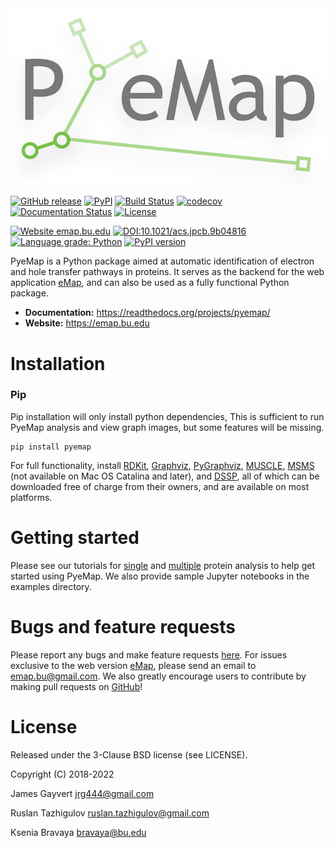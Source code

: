 <div align="center">
  <img src="https://github.com/gayverjr/pyemap/blob/main/docs/logo/pyemap_logo.png">
</div>

[![GitHub release](https://img.shields.io/github/release/gayverjr/pyemap.svg)](https://github.com/gayverjr/pyemap) 
[![PyPI](https://badge.fury.io/py/pyemap.svg)](https://pypi.org/project/pyemap/)
[![Build Status](https://github.com/gayverjr/pyemap/workflows/ubuntu/badge.svg)](https://github.com/gayverjr/pyemap/actions) [![codecov](https://codecov.io/gh/gayverjr/pyemap/branch/main/graph/badge.svg)](https://codecov.io/gh/gayverjr/pyemap/branch/main) [![Documentation Status](https://readthedocs.org/projects/pyemap/badge/?version=latest)](https://pyemap.readthedocs.io/en/latest/?badge=latest) [![License](https://img.shields.io/badge/License-BSD%203--Clause-blue.svg)](https://github.com/gayverjr/pyemap/blob/main/LICENSE)

[![Website emap.bu.edu](https://img.shields.io/website-up-down-green-red/https/emap.bu.edu.svg)](https://emap.bu.edu/) [![DOI:10.1021/acs.jpcb.9b04816](https://zenodo.org/badge/DOI/10.1021/acs.jpcb.9b04816.svg)](https://doi.org/10.1021/acs.jpcb.9b04816) [![Language grade: Python](https://img.shields.io/lgtm/grade/python/g/gayverjr/pyemap.svg?logo=lgtm&logoWidth=18)](https://lgtm.com/projects/g/gayverjr/pyemap/context:python) [![PyPI version](https://badge.fury.io/py/pyemap.svg)](https://badge.fury.io/py/pyemap)

PyeMap is a Python package aimed at automatic identification of electron and hole transfer pathways in proteins.
It serves as the backend for the web application [eMap](https://emap.bu.edu/), and can also be used as a fully functional Python package.

- **Documentation:** https://readthedocs.org/projects/pyemap/
- **Website:** https://emap.bu.edu

# Installation

### Pip
Pip installation will only install python dependencies, This is sufficient to run PyeMap analysis and view graph images, but some features will be missing.
```
pip install pyemap
```
For full functionality, install [RDKit](https://www.rdkit.org/docs/Install.html), [Graphviz](https://graphviz.gitlab.io/),  [PyGraphviz](https://pygraphviz.github.io/), [MUSCLE](https://www.drive5.com/muscle/), [MSMS](http://mgltools.scripps.edu/packages/MSMS) (not available on Mac OS Catalina and later), and [DSSP](https://swift.cmbi.umcn.nl/gv/dssp/DSSP_3.html), all of which can be downloaded free of charge from their owners, and are available on most platforms. 

# Getting started
Please see our tutorials for [single](https://pyemap.readthedocs.io/en/latest/tutorial/single_protein.html) and [multiple](https://pyemap.readthedocs.io/en/latest/tutorial/mining.html) protein analysis to help get started using PyeMap. We also provide sample Jupyter notebooks in the examples directory.

# Bugs and feature requests
Please report any bugs and make feature requests [here](https://github.com/gayverjr/pyemap/issues). For issues exclusive to the web version [eMap](https:emap.bu.edu), please send an email to <emap.bu@gmail.com>. We also greatly encourage users to contribute by making pull requests on [GitHub](https://github.com/gayverjr/pyemap)!

# License
Released under the 3-Clause BSD license (see LICENSE).

Copyright (C) 2018-2022

James Gayvert <jrg444@gmail.com>

Ruslan Tazhigulov <ruslan.tazhigulov@gmail.com>

Ksenia Bravaya <bravaya@bu.edu>

